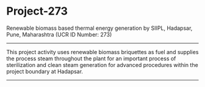 # Project-273
Renewable biomass based thermal energy generation by SIIPL, Hadapsar, Pune, Maharashtra (UCR ID Number: 273)
____________
This project activity uses renewable biomass briquettes as fuel and supplies the process steam throughout the plant for an important process of sterilization and clean steam generation for advanced procedures within the project boundary at Hadapsar.
________________
